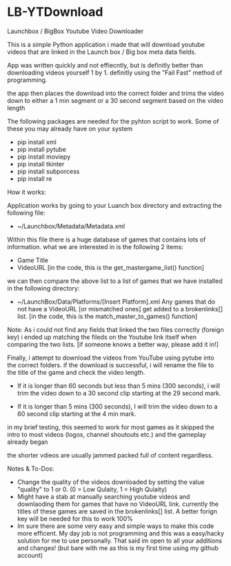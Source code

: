 # LB-YTDownload
Launchbox / BigBox Youtube Video Downloader 

This is a simple Python application i made that will download youtube videos that are linked in the Launch box / Big box meta data fields.

App was written quickly and not effiecntly, but is definitly better than downloading videos yourself 1 by 1. definitly using the "Fail Fast" method of programming.

the app then places the download into the correct folder and trims the video down to either a 1 min segment or a 30 second segment based on the video length

The following packages are needed for the pyhton script to work. Some of these you may already have on your system

  - pip install xml
  - pip install pytube
  - pip install moviepy
  - pip install tkinter 
  - pip install subporcess
  - pip install re
 
 
  How it works: 
  
  Application works by going to your Luanch box directory and extracting the following file: 
  - ~/Launchbox/Metadata/Metadata.xml
  
Within this file there is a huge database of games that contains lots of information. what we are interested in is the following 2 items:
- Game Title
- VideoURL
[in the code, this is the get_mastergame_list() function]

we can then compare the above list to a list of games that we have installed in the following directory:
  - ~/LaunchBox/Data/Platforms/[Insert Platform].xml
 Any games that do not have a VideoURL [or mismatched ones] get added to a brokenlinks[] list.
 [in the code, this is the  match_master_to_games() function] 
 

Note: As i could not find any fields that linked the two files correctly (foreign key) i ended up matching the fileds on the Youtube link itself when comparing the two lists. [if someone knows a better way, please add it in!]

Finally, i attempt to download the videos from YouTube using pytube into the correct folders. if the download is successful, i will rename the file to the title of the game and check the video length.  

- If it is longer than 60 seconds but less than 5 mins (300 seconds), i will trim the video down to a 30 second clip starting at the 29 second mark.  

- If it is longer than 5 mins (300 seconds), I will trim the video down to a 60 second clip starting at the 4 min  mark.  

in my brief testing, this seemed to work for most games as it skipped the intro to most videos (logos, channel shoutouts etc.) and the gameplay already began

the shorter vdieos are usually jammed packed full of content regardless. 

Notes & To-Dos: 
- Change the quality of the videos downloaded by setting the value "quality" to 1 or 0. (0  = Low Qulaity, 1 = High Qulaity)
- Might have a stab at manually searching youtube videos and downlaoding them for games that have no VideoURL link. currently the titles of these games are saved in the brokenlinks[] list. A better forign key will be needed for this to work 100%
- Im sure there are some very easy and simple ways to make this code more efficent. My day job is not programming and this was a easy/hacky solution for me to use personally. That said im open to all your additions and changes! (but bare with me as this is my first time using my github account) 


  
